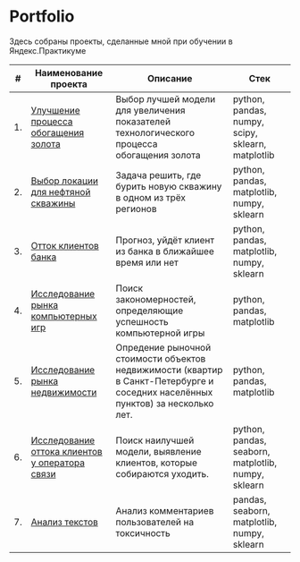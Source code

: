 # Portfolio

Здесь собраны проекты, сделанные мной при обучении в Яндекс.Практикуме

| #    | Наименование проекта                | Описание                                                     | Стек                                                         |
| ---- | ------------------------------------------------------------ | ------------------------------------------------------------ | ------------------------------------------------------------ |
| 1.   | [Улучшение процесса обогащения золота](https://github.com/NatalyYash/Portfolio/tree/5668b560fba163a54c90fcab42feaf48945a85db/Gold%20recovery) | Выбор лучшей модели для увеличения <br/>показателей технологического процесса <br/>обогащения золота | python, pandas, numpy, scipy, sklearn, matplotlib       |
| 2.   | [Выбор локации для нефтяной скважины](https://github.com/NatalyYash/Portfolio/tree/5668b560fba163a54c90fcab42feaf48945a85db/%D0%A1hoosing%20a%20location%20for%20an%20oil%20well) | Задача решить, где бурить новую скважину в одном из трёх регионов | python, pandas, matplotlib, numpy, sklearn |
| 3.   | [Отток клиентов банка](https://github.com/NatalyYash/Portfolio/tree/5668b560fba163a54c90fcab42feaf48945a85db/Outflow%20of%20bank%20customers) | Прогноз, уйдёт клиент из банка в ближайшее время или нет             | python, pandas, matplotlib, numpy, sklearn |
| 4.   | [Исследование рынка компьютерных игр](https://github.com/NatalyYash/Portfolio/tree/6a9ce45ea8aaa9d5f68aedb0a8fa3ee0709c1084/Games_market_reseach) | Поиск закономерностей, определяющие успешность компьютерной игры             | python, pandas, matplotlib |
| 5.   | [Исследование рынка недвижимости](https://github.com/NatalyYash/Portfolio/tree/6a9ce45ea8aaa9d5f68aedb0a8fa3ee0709c1084/Real_estate_market_research) | Опредение рыночной стоимости объектов недвижимости (квартир в Санкт-Петербурге и соседних населённых пунктов) за несколько лет.             | python, pandas, matplotlib |
| 6.   | [Исследование оттока клиентов у оператора связи](https://github.com/NatalyYash/Portfolio/tree/7ff71ab89ceaee0f604c426670d793c8d0b4912f/Outflow%20of%20provider) | Поиск наилучшей модели, выявление клиентов, которые собираются уходить.             | python, pandas, seaborn, matplotlib, numpy, sklearn|
| 7.   | [Анализ текстов](https://github.com/aq2003/Portfolio/tree/main/Analyzing%20Texts) | Анализ комментариев пользователей на токсичность             | pandas, seaborn, matplotlib, numpy, sklearn |

